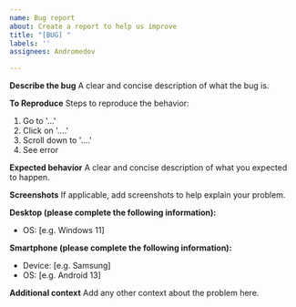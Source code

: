 ```yaml
---
name: Bug report
about: Create a report to help us improve
title: "[BUG] "
labels: ''
assignees: Andromedov

---
```


**Describe the bug**
A clear and concise description of what the bug is.

**To Reproduce**
Steps to reproduce the behavior:
1. Go to '...'
2. Click on '....'
3. Scroll down to '....'
4. See error

**Expected behavior**
A clear and concise description of what you expected to happen.

**Screenshots**
If applicable, add screenshots to help explain your problem.

**Desktop (please complete the following information):**
 - OS: [e.g. Windows 11]

**Smartphone (please complete the following information):**
 - Device: [e.g. Samsung]
 - OS: [e.g. Android 13]

**Additional context**
Add any other context about the problem here.
